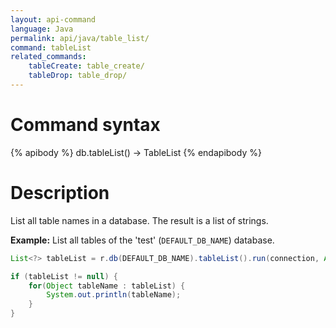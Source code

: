 ```yaml
---
layout: api-command
language: Java
permalink: api/java/table_list/
command: tableList
related_commands:
    tableCreate: table_create/
    tableDrop: table_drop/
---
```


# Command syntax #

{% apibody %}
db.tableList() &rarr; TableList
{% endapibody %}

# Description #

List all table names in a database. The result is a list of strings.

__Example:__ List all tables of the 'test' (`DEFAULT_DB_NAME`) database.

```java
List<?> tableList = r.db(DEFAULT_DB_NAME).tableList().run(connection, ArrayList.class).single();

if (tableList != null) {
    for(Object tableName : tableList) {
        System.out.println(tableName);
    }
}
```
